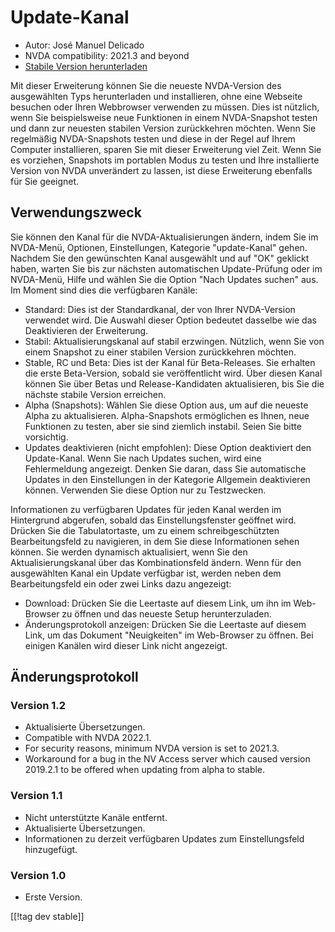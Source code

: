 # Update-Kanal #

* Autor: José Manuel Delicado
* NVDA compatibility: 2021.3 and beyond
* [Stabile Version herunterladen][1]

Mit dieser Erweiterung können Sie die neueste NVDA-Version des ausgewählten
Typs herunterladen und installieren, ohne eine Webseite besuchen oder Ihren
Webbrowser verwenden zu müssen. Dies ist nützlich, wenn Sie beispielsweise
neue Funktionen in einem NVDA-Snapshot testen und dann zur neuesten stabilen
Version zurückkehren möchten. Wenn Sie regelmäßig NVDA-Snapshots testen und
diese in der Regel auf Ihrem Computer installieren, sparen Sie mit dieser
Erweiterung viel Zeit. Wenn Sie es vorziehen, Snapshots im portablen Modus
zu testen und Ihre installierte Version von NVDA unverändert zu lassen, ist
diese Erweiterung ebenfalls für Sie geeignet.

## Verwendungszweck

Sie können den Kanal für die NVDA-Aktualisierungen ändern, indem Sie im
NVDA-Menü, Optionen, Einstellungen, Kategorie "update-Kanal" gehen. Nachdem
Sie den gewünschten Kanal ausgewählt und auf "OK" geklickt haben, warten Sie
bis zur nächsten automatischen Update-Prüfung oder im NVDA-Menü, Hilfe und
wählen Sie die Option "Nach Updates suchen" aus. Im Moment sind dies die
verfügbaren Kanäle:

* Standard: Dies ist der Standardkanal, der von Ihrer NVDA-Version verwendet
  wird. Die Auswahl dieser Option bedeutet dasselbe wie das Deaktivieren der
  Erweiterung.
* Stabil: Aktualisierungskanal auf stabil erzwingen. Nützlich, wenn Sie von
  einem Snapshot zu einer stabilen Version zurückkehren möchten.
* Stable, RC und Beta: Dies ist der Kanal für Beta-Releases. Sie erhalten
  die erste Beta-Version, sobald sie veröffentlicht wird. Über diesen Kanal
  können Sie über Betas und Release-Kandidaten aktualisieren, bis Sie die
  nächste stabile Version erreichen.
* Alpha (Snapshots): Wählen Sie diese Option aus, um auf die neueste Alpha
  zu aktualisieren. Alpha-Snapshots ermöglichen es Ihnen, neue Funktionen zu
  testen, aber sie sind ziemlich instabil. Seien Sie bitte vorsichtig.
* Updates deaktivieren (nicht empfohlen): Diese Option deaktiviert den
  Update-Kanal. Wenn Sie nach Updates suchen, wird eine Fehlermeldung
  angezeigt. Denken Sie daran, dass Sie automatische Updates in den
  Einstellungen in der Kategorie Allgemein deaktivieren können. Verwenden
  Sie diese Option nur zu Testzwecken.

Informationen zu verfügbaren Updates für jeden Kanal werden im Hintergrund
abgerufen, sobald das Einstellungsfenster geöffnet wird. Drücken Sie die
Tabulatortaste, um zu einem schreibgeschützten Bearbeitungsfeld zu
navigieren, in dem Sie diese Informationen sehen können. Sie werden
dynamisch aktualisiert, wenn Sie den Aktualisierungskanal über das
Kombinationsfeld ändern. Wenn für den ausgewählten Kanal ein Update
verfügbar ist, werden neben dem Bearbeitungsfeld ein oder zwei Links dazu
angezeigt:

* Download: Drücken Sie die Leertaste auf diesem Link, um ihn im Web-Browser
  zu öffnen und das neueste Setup herunterzuladen.
* Änderungsprotokoll anzeigen: Drücken Sie die Leertaste auf diesem Link, um
  das Dokument "Neuigkeiten" im Web-Browser zu öffnen. Bei einigen Kanälen
  wird dieser Link nicht angezeigt.

## Änderungsprotokoll

### Version 1.2

* Aktualisierte Übersetzungen.
* Compatible with NVDA 2022.1.
* For security reasons, minimum NVDA version is set to 2021.3.
* Workaround for a bug in the NV Access server which caused version 2019.2.1
  to be offered when updating from alpha to stable.

### Version 1.1

* Nicht unterstützte Kanäle entfernt.
* Aktualisierte Übersetzungen.
* Informationen zu derzeit verfügbaren Updates zum Einstellungsfeld
  hinzugefügt.

### Version 1.0

* Erste Version.

[[!tag dev stable]]

[1]: https://addons.nvda-project.org/files/get.php?file=updchannelselect
